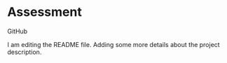# Assessment
GitHub 

I am editing the README file. Adding some more details about the project description.

